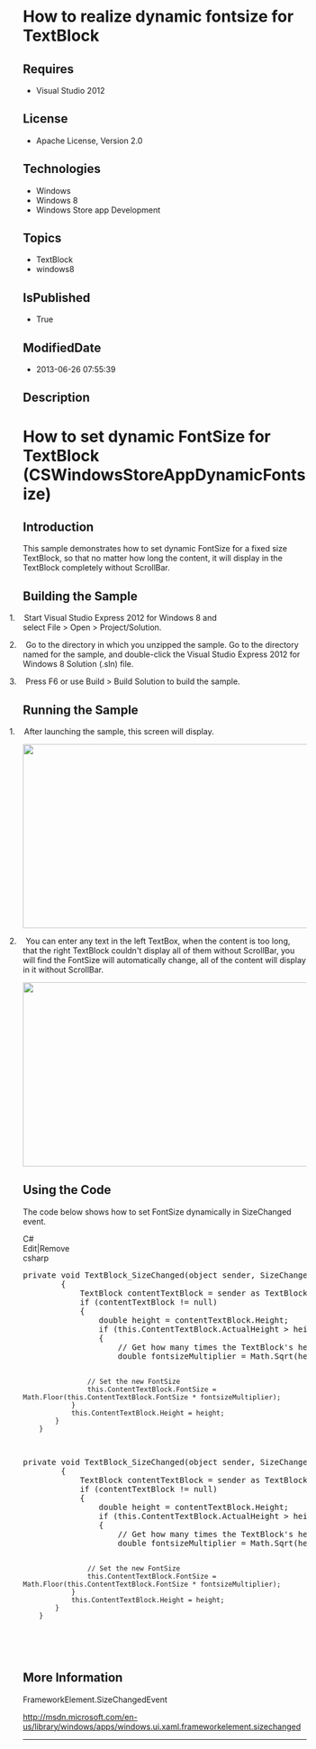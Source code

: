 # How to realize dynamic fontsize for TextBlock
## Requires
* Visual Studio 2012
## License
* Apache License, Version 2.0
## Technologies
* Windows
* Windows 8
* Windows Store app Development
## Topics
* TextBlock
* windows8
## IsPublished
* True
## ModifiedDate
* 2013-06-26 07:55:39
## Description

<h1><span style="">How to set dynamic FontSize for TextBlock (CSWindowsStoreAppDynamicFontsize)
</span></h1>
<h2>Introduction</h2>
<p class="MsoNormal">This sample demonstrates how to set dynamic FontSize for a fixed size TextBlock, so that no matter how long the content, it will display in the TextBlock completely without ScrollBar.</p>
<h2>Building the Sample</h2>
<p class="MsoNormal"></p>
<p class="MsoListParagraphCxSpFirst" style="text-indent:-.25in"><span style=""><span style="">1.<span style="font:7.0pt &quot;Times New Roman&quot;">&nbsp;&nbsp;&nbsp;&nbsp;&nbsp;&nbsp;
</span></span></span>Start Visual Studio Express&nbsp;2012 for Windows&nbsp;8 and select&nbsp;File&nbsp;&gt;&nbsp;Open&nbsp;&gt;&nbsp;Project/Solution.</p>
<p class="MsoListParagraphCxSpMiddle" style="text-indent:-.25in"><span style=""><span style="">2.<span style="font:7.0pt &quot;Times New Roman&quot;">&nbsp;&nbsp;&nbsp;&nbsp;&nbsp;&nbsp;
</span></span></span>Go to the directory in which you unzipped the sample. Go to the directory named for the sample, and double-click the Visual Studio Express&nbsp;2012 for Windows&nbsp;8 Solution (.sln) file.</p>
<p class="MsoListParagraphCxSpMiddle" style="text-indent:-.25in"><span style=""><span style="">3.<span style="font:7.0pt &quot;Times New Roman&quot;">&nbsp;&nbsp;&nbsp;&nbsp;&nbsp;&nbsp;
</span></span></span>Press F6 or use&nbsp;Build&nbsp;&gt;&nbsp;Build Solution&nbsp;to build the sample.</p>
<p class="MsoListParagraphCxSpLast"></p>
<h2>Running the Sample</h2>
<p class="MsoListParagraphCxSpFirst" style="text-indent:-.25in"><span style=""><span style="">1.<span style="font:7.0pt &quot;Times New Roman&quot;">&nbsp;&nbsp;&nbsp;&nbsp;&nbsp;&nbsp;
</span></span></span>After launching the sample, this screen will display.</p>
<p class="MsoListParagraphCxSpMiddle"><span style=""><img src="/site/view/file/87869/1/image.png" alt="" width="576" height="327" align="middle">
</span></p>
<p class="MsoListParagraphCxSpMiddle"></p>
<p class="MsoListParagraphCxSpMiddle" style="text-indent:-.25in"><span style=""><span style="">2.<span style="font:7.0pt &quot;Times New Roman&quot;">&nbsp;&nbsp;&nbsp;&nbsp;&nbsp;&nbsp;
</span></span></span>You can enter any text in the left TextBox, when the content is too long, that the right TextBlock couldn't display all of them without ScrollBar, you will find the FontSize will automatically change, all of the content will display in
 it without ScrollBar.</p>
<p class="MsoListParagraphCxSpLast"><span style=""><img src="/site/view/file/87870/1/image.png" alt="" width="576" height="327" align="middle">
</span></p>
<h2>Using the Code</h2>
<p class="MsoNormal">The code below shows how to set FontSize dynamically in SizeChanged event.</p>
<div class="scriptcode">
<div class="pluginEditHolder" pluginCommand="mceScriptCode">
<div class="title"><span>C#</span></div>
<div class="pluginLinkHolder"><span class="pluginEditHolderLink">Edit</span>|<span class="pluginRemoveHolderLink">Remove</span>
</div>
<span class="hidden">csharp</span>
<pre class="hidden">
private void TextBlock_SizeChanged(object sender, SizeChangedEventArgs e)
        {
            TextBlock contentTextBlock = sender as TextBlock;
            if (contentTextBlock != null)
            {
                double height = contentTextBlock.Height;
                if (this.ContentTextBlock.ActualHeight &gt; height)
                {
                    // Get how many times the TextBlock's height compares with the existing one
                    double fontsizeMultiplier = Math.Sqrt(height / this.ContentTextBlock.ActualHeight);


                    // Set the new FontSize
                    this.ContentTextBlock.FontSize = Math.Floor(this.ContentTextBlock.FontSize * fontsizeMultiplier);
                }
                this.ContentTextBlock.Height = height;
            }           
        }

</pre>
<pre id="codePreview" class="csharp">
private void TextBlock_SizeChanged(object sender, SizeChangedEventArgs e)
        {
            TextBlock contentTextBlock = sender as TextBlock;
            if (contentTextBlock != null)
            {
                double height = contentTextBlock.Height;
                if (this.ContentTextBlock.ActualHeight &gt; height)
                {
                    // Get how many times the TextBlock's height compares with the existing one
                    double fontsizeMultiplier = Math.Sqrt(height / this.ContentTextBlock.ActualHeight);


                    // Set the new FontSize
                    this.ContentTextBlock.FontSize = Math.Floor(this.ContentTextBlock.FontSize * fontsizeMultiplier);
                }
                this.ContentTextBlock.Height = height;
            }           
        }

</pre>
</div>
</div>
<div class="endscriptcode">&nbsp;</div>
<p class="MsoNormal"></p>
<h2>More Information</h2>
<p class="MsoNormal">FrameworkElement.SizeChangedEvent</p>
<p class="MsoNormal"><a href="http://msdn.microsoft.com/en-us/library/windows/apps/windows.ui.xaml.frameworkelement.sizechanged">http://msdn.microsoft.com/en-us/library/windows/apps/windows.ui.xaml.frameworkelement.sizechanged</a></p>
<hr>
<div><a href="http://go.microsoft.com/?linkid=9759640" style="margin-top:3px"><img alt="" src="http://bit.ly/onecodelogo">
</a></div>
